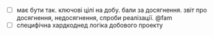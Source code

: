 - [ ] має бути так. ключові цілі на добу. бали за досягнення. звіт про досягнення, недосягнення, спроби реалізації. @fam
- [ ] специфічна хардкоднед логіка добового проекту
